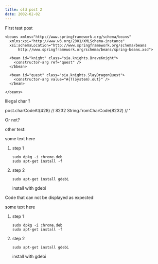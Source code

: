 ```yaml
---
title: old post 2
date: 2002-02-02
---
```

First test post
```
<beans xmlns="http://www.springframework.org/schema/beans"
  xmlns:xsi="http://www.w3.org/2001/XMLSchema-instance"
  xsi:schemaLocation="http://www.springframework.org/schema/beans 
      http://www.springframework.org/schema/beans/spring-beans.xsd">

  <bean id="knight" class="sia.knights.BraveKnight">
    <constructor-arg ref="quest" />
  </bbean>

  <bean id="quest" class="sia.knights.SlayDragonQuest">
    <constructor-arg value="#{T(System).out}" />
  </bean>

</beans>
```


Illegal char ? 

post.charCodeAt(428)
// 8232
String.fromCharCode(8232)
// ' 

Or not?



other test:

some text here

1. step 1

    ```
    sudo dpkg -i chrome.deb
    sudo apt-get install -f
    ```

2. step 2

    ```
    sudo apt-get install gdebi
    ```
    install with gdebi
    
Code that can not be displayed as expected

some text here

1. step 1

    ```
    sudo dpkg -i chrome.deb
    sudo apt-get install -f
    ```

2. step 2

    ```
    sudo apt-get install gdebi
    ```
    
    install with gdebi
